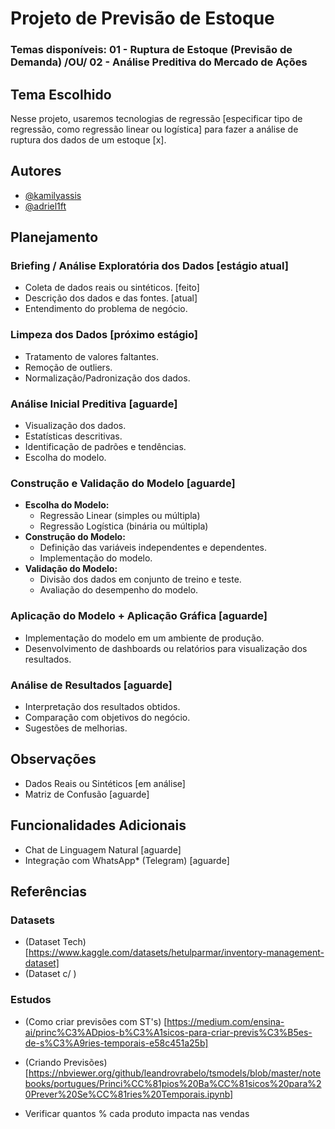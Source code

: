 # Projeto de Previsão de Estoque

### Temas disponíveis: 01 - Ruptura de Estoque (Previsão de Demanda) /OU/ 02 - Análise Preditiva do Mercado de Ações
## Tema Escolhido
Nesse projeto, usaremos tecnologias de regressão [especificar tipo de regressão, como regressão linear ou logística] para fazer a análise de ruptura dos dados de um estoque [x].

## Autores

- [@kamilyassis](https://www.github.com/kamilyassis)
- [@adriel1ft](https://github.com/adriel1ft)

## Planejamento

### Briefing / Análise Exploratória dos Dados [estágio atual]
- Coleta de dados reais ou sintéticos. [feito]
- Descrição dos dados e das fontes. [atual]
- Entendimento do problema de negócio.

### Limpeza dos Dados [próximo estágio]
- Tratamento de valores faltantes.
- Remoção de outliers.
- Normalização/Padronização dos dados.

### Análise Inicial Preditiva [aguarde]
- Visualização dos dados.
- Estatísticas descritivas.
- Identificação de padrões e tendências.
- Escolha do modelo.

### Construção e Validação do Modelo [aguarde]
- **Escolha do Modelo:**
  - Regressão Linear (simples ou múltipla)
  - Regressão Logística (binária ou múltipla)
- **Construção do Modelo:**
  - Definição das variáveis independentes e dependentes.
  - Implementação do modelo.
- **Validação do Modelo:**
  - Divisão dos dados em conjunto de treino e teste.
  - Avaliação do desempenho do modelo.

### Aplicação do Modelo + Aplicação Gráfica [aguarde]
- Implementação do modelo em um ambiente de produção.
- Desenvolvimento de dashboards ou relatórios para visualização dos resultados.

### Análise de Resultados [aguarde]
- Interpretação dos resultados obtidos.
- Comparação com objetivos do negócio.
- Sugestões de melhorias.

## Observações

- Dados Reais ou Sintéticos [em análise]
- Matriz de Confusão [aguarde]

## Funcionalidades Adicionais

- Chat de Linguagem Natural [aguarde]
- Integração com WhatsApp* (Telegram) [aguarde]

## Referências 


### Datasets

- (Dataset Tech) [https://www.kaggle.com/datasets/hetulparmar/inventory-management-dataset]
- (Dataset c/ )

### Estudos

- (Como criar previsões com ST's) [https://medium.com/ensina-ai/princ%C3%ADpios-b%C3%A1sicos-para-criar-previs%C3%B5es-de-s%C3%A9ries-temporais-e58c451a25b]

- (Criando Previsões) [https://nbviewer.org/github/leandrovrabelo/tsmodels/blob/master/notebooks/portugues/Princi%CC%81pios%20Ba%CC%81sicos%20para%20Prever%20Se%CC%81ries%20Temporais.ipynb]

- Verificar quantos % cada produto impacta nas vendas